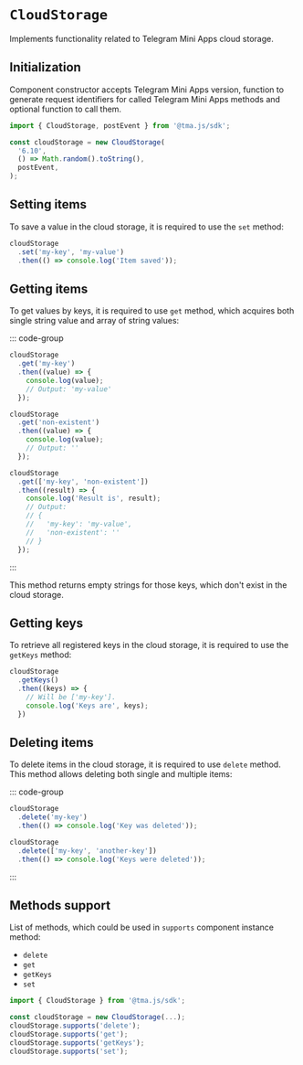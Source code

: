 # `CloudStorage`

Implements functionality related to Telegram Mini Apps cloud storage.

## Initialization

Component constructor accepts Telegram Mini Apps version, function to generate request identifiers
for called Telegram Mini Apps methods and optional function to call them.

```typescript
import { CloudStorage, postEvent } from '@tma.js/sdk';

const cloudStorage = new CloudStorage(
  '6.10',
  () => Math.random().toString(),
  postEvent,
);  
```

## Setting items

To save a value in the cloud storage, it is required to use the `set` method:

```typescript
cloudStorage
  .set('my-key', 'my-value')
  .then(() => console.log('Item saved'));
```

## Getting items

To get values by keys, it is required to use `get` method, which acquires both single string
value and array of string values:

::: code-group

```typescript [Single value]
cloudStorage
  .get('my-key')
  .then((value) => {
    console.log(value);
    // Output: 'my-value'
  });

cloudStorage
  .get('non-existent')
  .then((value) => {
    console.log(value);
    // Output: ''
  });
```

```typescript [Array of values]
cloudStorage
  .get(['my-key', 'non-existent'])
  .then((result) => {
    console.log('Result is', result);
    // Output:
    // {
    //   'my-key': 'my-value',
    //   'non-existent': ''
    // }
  });
```

:::

This method returns empty strings for those keys, which don't exist in the cloud storage.

## Getting keys

To retrieve all registered keys in the cloud storage, it is required to use the `getKeys` method:

```typescript
cloudStorage
  .getKeys()
  .then((keys) => {
    // Will be ['my-key'].
    console.log('Keys are', keys);
  })
```

## Deleting items

To delete items in the cloud storage, it is required to use `delete` method. This method allows
deleting both single and multiple items:

::: code-group

```typescript [Single item]
cloudStorage
  .delete('my-key')
  .then(() => console.log('Key was deleted'));
```

```typescript [Multiple items]
cloudStorage
  .delete(['my-key', 'another-key'])
  .then(() => console.log('Keys were deleted'));
```

:::

## Methods support

List of methods, which could be used in `supports` component instance method:

- `delete`
- `get`
- `getKeys`
- `set`

```typescript
import { CloudStorage } from '@tma.js/sdk';

const cloudStorage = new CloudStorage(...);
cloudStorage.supports('delete');
cloudStorage.supports('get');
cloudStorage.supports('getKeys');
cloudStorage.supports('set');
```

